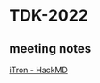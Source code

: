 # TDK-2022

## meeting notes

[iTron - HackMD](https://hackmd.io/team/iTron-robotics-team?nav=overview)
